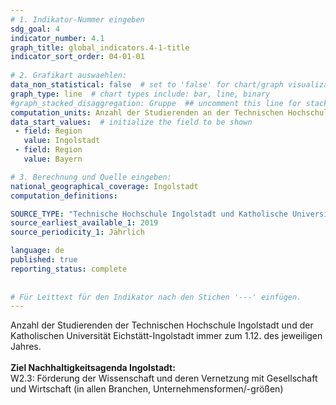 ```yaml
---
# 1. Indikator-Nummer eingeben 
sdg_goal: 4 
indicator_number: 4.1
graph_title: global_indicators.4-1-title
indicator_sort_order: 04-01-01
 
# 2. Grafikart auswaehlen: 
data_non_statistical: false  # set to 'false' for chart/graph visualization 
graph_type: line  # chart types include: bar, line, binary 
#graph_stacked_disaggregation: Gruppe  ## uncomment this line for stacked bars. eplace 'Geschlecht' with the field of aggregation. 
computation_units: Anzahl der Studierenden an der Technischen Hochschule Ingolstadt (THI) und der Katholischen Universität Eichstätt-Ingolstadt (KU)
data_start_values:  # initialize the field to be shown  
 - field: Region 
   value: Ingolstadt 
 - field: Region 
   value: Bayern 

# 3. Berechnung und Quelle eingeben: 
national_geographical_coverage: Ingolstadt 
computation_definitions: 

SOURCE_TYPE: "Technische Hochschule Ingolstadt und Katholische Universität Eichstätt-Ingolstadt"  # data source  
source_earliest_available_1: 2019
source_periodicity_1: Jährlich

language: de   
published: true 
reporting_status: complete
 
 
# Für Leittext für den Indikator nach den Stichen '---' einfügen. 
---
```

Anzahl der Studierenden der Technischen Hochschule Ingolstadt und der Katholischen Universität Eichstätt-Ingolstadt immer zum 1.12. des jeweiligen Jahres.<br>
<br>
<b>Ziel Nachhaltigkeitsagenda Ingolstadt:</b><br>
W2.3: Förderung der Wissenschaft und deren Vernetzung mit Gesellschaft und Wirtschaft (in allen Branchen, Unternehmensformen/-größen)
